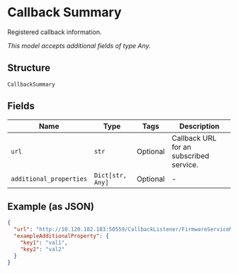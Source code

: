 
# Callback Summary

Registered callback information.

*This model accepts additional fields of type Any.*

## Structure

`CallbackSummary`

## Fields

| Name | Type | Tags | Description |
|  --- | --- | --- | --- |
| `url` | `str` | Optional | Callback URL for an subscribed service. |
| `additional_properties` | `Dict[str, Any]` | Optional | - |

## Example (as JSON)

```json
{
  "url": "http://10.120.102.183:50559/CallbackListener/FirmwareServiceMessages.asmx",
  "exampleAdditionalProperty": {
    "key1": "val1",
    "key2": "val2"
  }
}
```

